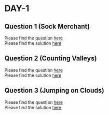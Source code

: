 # DAY-1

## Question 1 (Sock Merchant)
Please find the question [here](./Question-1/Day-1-Q1.pdf) <br>
Please find the solution [here](./Question-1/Day-1-Q1.py)

## Question 2 (Counting Valleys)
Please find the question [here](./Question-2/Day-1-Q2.pdf) <br>
Please find the solution [here](./Question-2/Day-1-Q2.py)

## Question 3 (Jumping on Clouds)
Please find the question [here](./Question-3/Day-1-Q3.pdf) <br>
Please find the solution [here](./Question-3/Day-1-Q3.py)